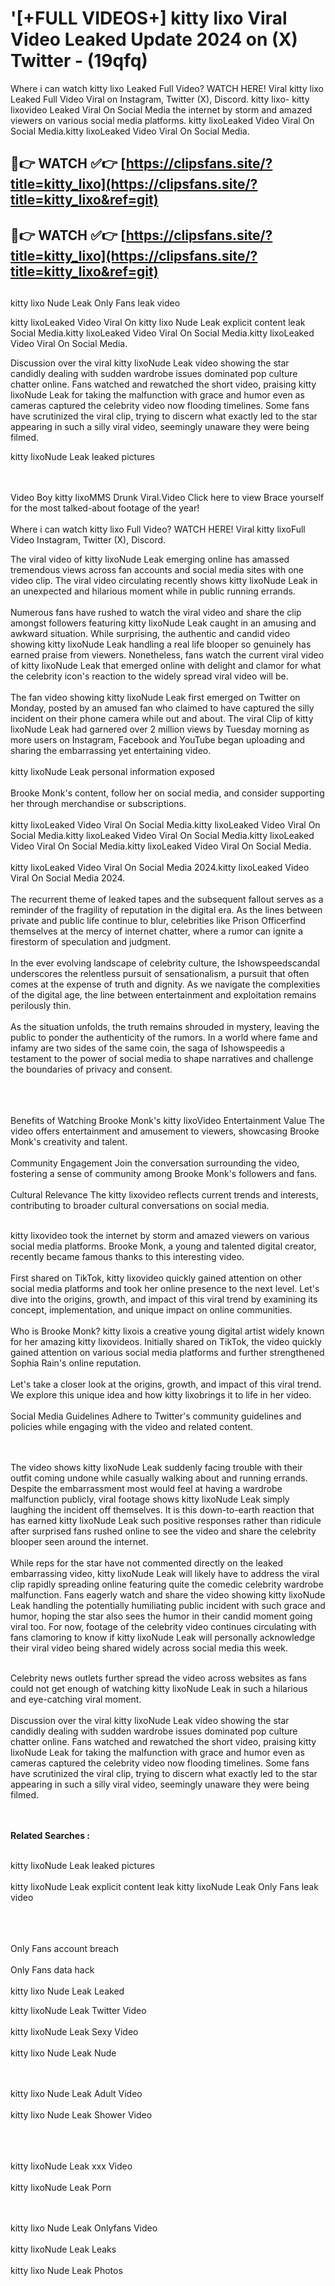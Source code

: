 #  '[+FULL VIDEOS+] kitty lixo Viral Video Leaked Update 2024 on (X) Twitter - (19qfq)

Where i can watch kitty lixo Leaked Full Video? WATCH HERE! Viral kitty lixo Leaked Full Video Viral on Instagram, Twitter (X), Discord.
kitty lixo- kitty lixovideo Leaked Viral On Social Media the internet by storm and amazed viewers on various social media platforms.
kitty lixoLeaked Video Viral On Social Media.kitty lixoLeaked Video Viral On Social Media.




## 🔴👉 WATCH ✅👉 [https://clipsfans.site/?title=kitty_lixo](https://clipsfans.site/?title=kitty_lixo&ref=git)


## 🔴👉 WATCH ✅👉 [https://clipsfans.site/?title=kitty_lixo](https://clipsfans.site/?title=kitty_lixo&ref=git)
##


kitty lixo Nude Leak Only Fans leak video 


kitty lixoLeaked Video Viral On  kitty lixo Nude Leak explicit content leak Social Media.kitty lixoLeaked Video Viral On Social Media.kitty lixoLeaked Video Viral On Social Media.



Discussion over the viral kitty lixoNude Leak video showing the star candidly dealing with sudden wardrobe issues dominated pop culture chatter online. Fans watched and rewatched the short video, praising kitty lixoNude Leak for taking the malfunction with grace and humor even as cameras captured the celebrity video now flooding timelines. Some fans have scrutinized the viral clip, trying to discern what exactly led to the star appearing in such a silly viral video, seemingly unaware they were being filmed.


kitty lixoNude Leak leaked pictures


  <br>

  <br>
Video Boy kitty lixoMMS Drunk Viral.Video Click here to view Brace yourself for the most talked-about footage of the year!
<br><br>
Where i can watch kitty lixo Full Video? WATCH HERE! Viral kitty lixoFull Video Instagram, Twitter (X), Discord.

The viral video of kitty lixoNude Leak emerging online has amassed tremendous views across fan accounts and social media sites with one video clip. The viral video circulating recently shows kitty lixoNude Leak in an unexpected and hilarious moment while in public running errands.
<br><br>
Numerous fans have rushed to watch the viral video and share the clip amongst followers featuring kitty lixoNude Leak caught in an amusing and awkward situation. While surprising, the authentic and candid video showing kitty lixoNude Leak handling a real life blooper so genuinely has earned praise from viewers. Nonetheless, fans watch the current viral video of kitty lixoNude Leak that emerged online with delight and clamor for what the celebrity icon's reaction to the widely spread viral video will be.
<br><br>
The fan video showing kitty lixoNude Leak first emerged on Twitter on Monday, posted by an amused fan who claimed to have captured the silly incident on their phone camera while out and about. The viral Clip of kitty lixoNude Leak had garnered over 2 million views by Tuesday morning as more users on Instagram, Facebook and YouTube began uploading and sharing the embarrassing yet entertaining video.
<br><br>
kitty lixoNude Leak personal information exposed
<br><br>
Brooke Monk's content, follow her on social media, and consider supporting her through merchandise or subscriptions.
<br><br>
kitty lixoLeaked Video Viral On Social Media.kitty lixoLeaked Video Viral On Social Media.kitty lixoLeaked Video Viral On Social Media.kitty lixoLeaked Video Viral On Social Media.kitty lixoLeaked Video Viral On Social Media.
<br><br>
kitty lixoLeaked Video Viral On Social Media 2024.kitty lixoLeaked Video Viral On Social Media 2024.
<br><br>
The recurrent theme of leaked tapes and the subsequent fallout serves as a reminder of the fragility of reputation in the digital era. As the lines between private and public life continue to blur, celebrities like Prison Officerfind themselves at the mercy of internet chatter, where a rumor can ignite a firestorm of speculation and judgment.
<br><br>
In the ever evolving landscape of celebrity culture, the Ishowspeedscandal underscores the relentless pursuit of sensationalism, a pursuit that often comes at the expense of truth and dignity. As we navigate the complexities of the digital age, the line between entertainment and exploitation remains perilously thin.
<br><br>
As the situation unfolds, the truth remains shrouded in mystery, leaving the public to ponder the authenticity of the rumors. In a world where fame and infamy are two sides of the same coin, the saga of Ishowspeedis a testament to the power of social media to shape narratives and challenge the boundaries of privacy and consent.
<br><br>

<br><br>
Benefits of Watching Brooke Monk's kitty lixoVideo Entertainment Value The video offers entertainment and amusement to viewers, showcasing Brooke Monk's creativity and talent.
<br><br>
Community Engagement Join the conversation surrounding the video, fostering a sense of community among Brooke Monk's followers and fans.
<br><br>
Cultural Relevance The kitty lixovideo reflects current trends and interests, contributing to broader cultural conversations on social media.
<br><br>


kitty lixovideo took the internet by storm and amazed viewers on various social media platforms. Brooke Monk, a young and talented digital creator, recently became famous thanks to this interesting video.
<br><br>
First shared on TikTok, kitty lixovideo quickly gained attention on other social media platforms and took her online presence to the next level. Let's dive into the origins, growth, and impact of this viral trend by examining its concept, implementation, and unique impact on online communities.
<br><br>
Who is Brooke Monk? kitty lixois a creative young digital artist widely known for her amazing kitty lixovideos. Initially shared on TikTok, the video quickly gained attention on various social media platforms and further strengthened Sophia Rain's online reputation.
<br><br>
Let's take a closer look at the origins, growth, and impact of this viral trend. We explore this unique idea and how kitty lixobrings it to life in her video.
<br><br>
Social Media Guidelines Adhere to Twitter's community guidelines and policies while engaging with the video and related content.


<br><br>
The video shows kitty lixoNude Leak suddenly facing trouble with their outfit coming undone while casually walking about and running errands. Despite the embarrassment most would feel at having a wardrobe malfunction publicly, viral footage shows kitty lixoNude Leak simply laughing the incident off themselves. It is this down-to-earth reaction that has earned kitty lixoNude Leak such positive responses rather than ridicule after surprised fans rushed online to see the video and share the celebrity blooper seen around the internet.
<br><br>
While reps for the star have not commented directly on the leaked embarrassing video, kitty lixoNude Leak will likely have to address the viral clip rapidly spreading online featuring quite the comedic celebrity wardrobe malfunction. Fans eagerly watch and share the video showing kitty lixoNude Leak handling the potentially humiliating public incident with such grace and humor, hoping the star also sees the humor in their candid moment going viral too. For now, footage of the celebrity video continues circulating with fans clamoring to know if kitty lixoNude Leak will personally acknowledge their viral video being shared widely across social media this week.
<br><br>

Celebrity news outlets further spread the video across websites as fans could not get enough of watching kitty lixoNude Leak in such a hilarious and eye-catching viral moment.
<br><br>
Discussion over the viral kitty lixoNude Leak video showing the star candidly dealing with sudden wardrobe issues dominated pop culture chatter online. Fans watched and rewatched the short video, praising kitty lixoNude Leak for taking the malfunction with grace and humor even as cameras captured the celebrity video now flooding timelines. Some fans have scrutinized the viral clip, trying to discern what exactly led to the star appearing in such a silly viral video, seemingly unaware they were being filmed.


<br><br>
<strong>Related Searches :</strong>
<br><br>

kitty lixoNude Leak leaked pictures
<br><br>
kitty lixoNude Leak explicit content leak
kitty lixoNude Leak Only Fans leak video
<br><br>

<br><br>
Only Fans account breach
<br><br>
Only Fans data hack
<br><br>
kitty lixo Nude Leak Leaked

kitty lixoNude Leak Twitter Video
<br><br>
kitty lixoNude Leak Sexy Video
<br><br>
kitty lixo Nude Leak Nude

<br><br>
kitty lixo Nude Leak Adult Video
<br><br>
kitty lixo Nude Leak Shower Video
<br><br>

<br><br>
kitty lixoNude Leak xxx Video
<br><br>
kitty lixoNude Leak Porn

<br><br>
kitty lixo Nude Leak Onlyfans Video
<br><br>
kitty lixoNude Leak Leaks
<br><br>
kitty lixo Nude Leak Photos